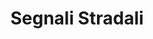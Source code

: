 ---
schema: opendataschema
title: Segnali Stradali
organization: Mapillary
notes: Tutti i segnali stradali identificati sulle foto di Mapillary scattate. La struttura dei dati è descritta qui https://a.mapillary.com/#trafficsign_eu_6-0 , è possibile risalire alla foto relativa usando la chiave indicata all'interno di ogni punto usando il link https://www.mapillary.com/map/im/CHIAVE/photo. Aggiornati mensilmente.
resources:
  - name: Segnali Stradali
    url: 'https://github.com/iltempe/opendataprato/blob/master/traffic_signals.geojson'
    format: geojson
category:
  - Automobili
  - Infrastrutture
  - Territorio
maintainer: Matteo Tempestini
maintainer_email: mtempestini@gmail.com
license: CC BY SA
pubdate: 24/04/2016
---